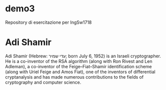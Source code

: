 # demo3
Repository di esercitazione per IngSw1718

# Adi Shamir
Adi Shamir (Hebrew: עדי שמיר‎; born July 6, 1952) is an Israeli cryptographer. He is a co-inventor of the RSA algorithm (along with Ron Rivest and Len Adleman), a co-inventor of the Feige–Fiat–Shamir identification scheme (along with Uriel Feige and Amos Fiat), one of the inventors of differential cryptanalysis and has made numerous contributions to the fields of cryptography and computer science.